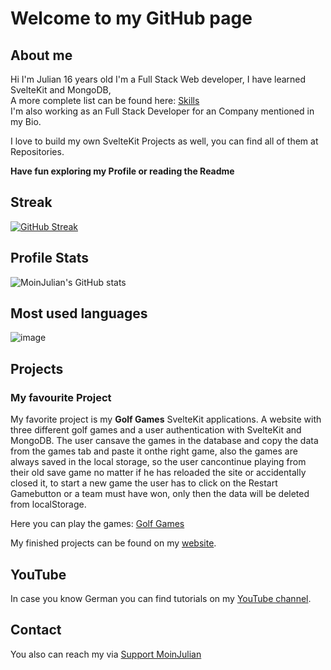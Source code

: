 # Welcome to my GitHub page

## About me

Hi I'm Julian 16 years old 
I'm a Full Stack Web developer, I have learned SvelteKit and MongoDB,   
A more complete list can be found here: [Skills](https://moinjulian.com/skills)  
I'm also working as an Full Stack Developer for an Company mentioned in my Bio.

I love to build my own SvelteKit Projects as well, you can find all of them at Repositories.

**Have fun exploring my Profile or reading the Readme**

## Streak

[![GitHub Streak](https://github-readme-streak-stats.herokuapp.com?user=moinjulian&theme=dark)](https://git.io/streak-stats)

## Profile Stats

![MoinJulian's GitHub stats](https://github-readme-stats.vercel.app/api?username=moinjulian&show_icons=true&theme=dark&show=prs_merged,prs_merged_percentage&include_all_commits=true&rank_icon=percentile)

## Most used languages

![image](https://github-readme-stats.vercel.app/api/top-langs/?username=moinjulian&layout=pie&langs_count=20&theme=dark)

## Projects

### My favourite Project

My favorite project is my **Golf Games** SvelteKit applications. 
A website with three different golf games and a user authentication with SvelteKit 
and MongoDB. The user cansave the games in the database and copy the data from the 
games tab and paste it onthe right game, also the games are always saved in the local 
storage, so the user cancontinue playing from their old save game no matter if he has
reloaded the site or accidentally closed it, to start a new game the user has to click 
on the Restart Gamebutton or a team must have won, only then the data will be deleted 
from localStorage.

Here you can play the games: [Golf Games](https://golf.moinjulian.com)

My finished projects can be found on my [website](https://moinjulian.com).

## YouTube

In case you know German you can find tutorials on my [YouTube channel](https://www.youtube.com/@moinjulian).

## Contact

You also can reach my via [Support MoinJulian](support@moinjulian.com)
